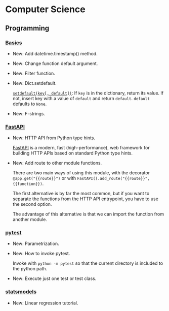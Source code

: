 # Computer Science

## Programming

### [Basics](python_basics.md)

* New: Add datetime.timestamp() method.
* New: Change function default argument.
* New: Filter function.
* New: Dict.setdefault.

    [`setdefault(key[, default])`](https://docs.python.org/3/library/stdtypes.html#dict.setdefault):
    If `key` is in the dictionary, return its value. If not, insert key with a
    value of `default` and return `default`. `default` defaults to `None`.


* New: F-strings.

### [FastAPI](fastapi.md)

* New: HTTP API from Python type hints.

    [FastAPI](https://fastapi.tiangolo.com/) is a modern, fast
    (high-performance), web framework for building HTTP APIs based on
    standard Python type hints.


* New: Add route to other module functions.

    There are two main ways of using this module, with the decorator
    `@app.get("{{route}}")` or with
    `FastAPI().add_route("{{route}}", {{function}})`.

    The first alternative is by far the most common, but if you want to separate
    the functions from the HTTP API entrypoint, you have to use the second option.

    The advantage of this alternative is that we can import the function
    from another module.


### [pytest](pytest.md)

* New: Parametrization.
* New: How to invoke pytest.

    Invoke with `python -m pytest` so that the current directory is
    included to the python path.


* New: Execute just one test or test class.

### [statsmodels](statsmodels.md)

* New: Linear regression tutorial.
